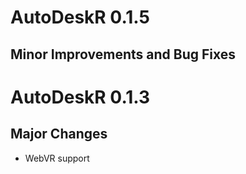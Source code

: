 # AutoDeskR 0.1.5

## Minor Improvements and Bug Fixes

# AutoDeskR 0.1.3

## Major Changes
* WebVR support
